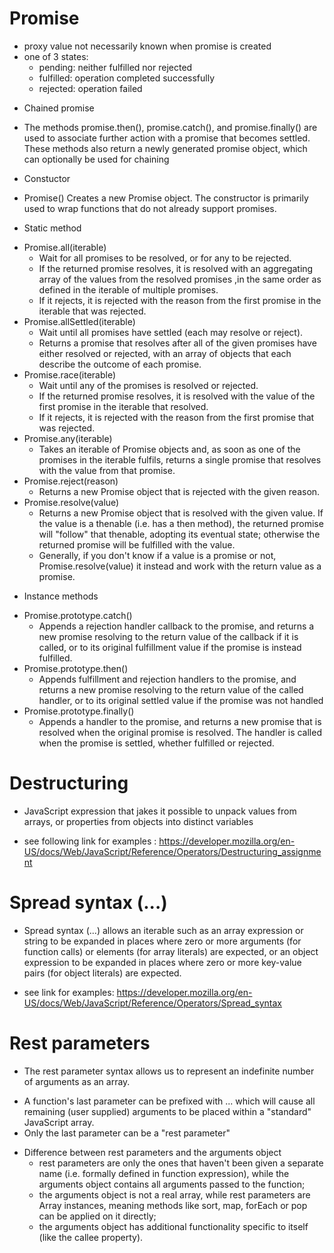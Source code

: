 # Promise
- proxy value not necessarily known when promise is created
- one of 3 states:
    - pending: neither fulfilled nor rejected
    - fulfilled: operation completed successfully
    - rejected: operation failed
* Chained promise
- The methods promise.then(), promise.catch(), and promise.finally() are used to associate further action with a promise that becomes settled. These methods also return a newly generated promise object, which can optionally be used for chaining
* Constuctor
- Promise()
Creates a new Promise object. The constructor is primarily used to wrap functions that do not already support promises.
* Static method
- Promise.all(iterable)
    - Wait for all promises to be resolved, or for any to be rejected.
    - If the returned promise resolves, it is resolved with an aggregating array of the values from the resolved promises ,in the same order as defined in the iterable of multiple promises.
    - If it rejects, it is rejected with the reason from the first promise in the iterable that was rejected.
- Promise.allSettled(iterable)
    - Wait until all promises have settled (each may resolve or reject).
    - Returns a promise that resolves after all of the given promises have either resolved or rejected, with an array of objects that each describe the outcome of each promise.
- Promise.race(iterable)
    - Wait until any of the promises is resolved or rejected.
    - If the returned promise resolves, it is resolved with the value of the first promise in the iterable that resolved.
    - If it rejects, it is rejected with the reason from the first promise that was rejected.
- Promise.any(iterable)
    - Takes an iterable of Promise objects and, as soon as one of the promises in the iterable fulfils, returns a single promise that resolves with the value from that promise.
- Promise.reject(reason)
    - Returns a new Promise object that is rejected with the given reason.
- Promise.resolve(value)
    - Returns a new Promise object that is resolved with the given value. If the value is a thenable (i.e. has a then method), the returned promise will "follow" that thenable, adopting its eventual state; otherwise the returned promise will be fulfilled with the value.
    - Generally, if you don't know if a value is a promise or not, Promise.resolve(value) it instead and work with the return value as a promise.
* Instance methods
- Promise.prototype.catch()
    - Appends a rejection handler callback to the promise, and returns a new promise resolving to the return value of the callback if it is called, or to its original fulfillment value if the promise is instead fulfilled.
- Promise.prototype.then()
    - Appends fulfillment and rejection handlers to the promise, and returns a new promise resolving to the return value of the called handler, or to its original settled value if the promise was not handled 
- Promise.prototype.finally()
    - Appends a handler to the promise, and returns a new promise that is resolved when the original promise is resolved. The handler is called when the promise is settled, whether fulfilled or rejected.

# Destructuring
* JavaScript expression that jakes it possible to unpack values from arrays, or properties from objects into distinct variables
- see following link for examples : https://developer.mozilla.org/en-US/docs/Web/JavaScript/Reference/Operators/Destructuring_assignment

# Spread syntax (...)
* Spread syntax (...) allows an iterable such as an array expression or string to be expanded in places where zero or more arguments (for function calls) or elements (for array literals) are expected, or an object expression to be expanded in places where zero or more key-value pairs (for object literals) are expected.
- see link for examples: https://developer.mozilla.org/en-US/docs/Web/JavaScript/Reference/Operators/Spread_syntax

# Rest parameters
* The rest parameter syntax allows us to represent an indefinite number of arguments as an array.
- A function's last parameter can be prefixed with ... which will cause all remaining (user supplied) arguments to be placed within a "standard" JavaScript array.
- Only the last parameter can be a "rest parameter"

* Difference between rest parameters and the arguments object
    - rest parameters are only the ones that haven't been given a separate name (i.e. formally defined in function expression), while the arguments object contains all arguments passed to the function;
    - the arguments object is not a real array, while rest parameters are Array instances, meaning methods like sort, map, forEach or pop can be applied on it directly;
    - the arguments object has additional functionality specific to itself (like the callee property).

